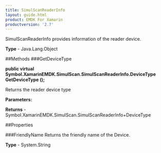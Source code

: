```yaml
---
title: SimulScanReaderInfo
layout: guide.html
product: EMDK For Xamarin 
productversion: '2.7' 
---
```

SimulScanReaderInfo provides information of the reader device.

**Type** - Java.Lang.Object

##Methods
###GetDeviceType

**public virtual Symbol.XamarinEMDK.SimulScan.SimulScanReaderInfo.DeviceType GetDeviceType ();**

Returns the reader device type

**Parameters:**

**Returns** - Symbol.XamarinEMDK.SimulScan.SimulScanReaderInfo+DeviceType

##Properties

###FriendlyName
Returns the friendly name of the Device.

**Type** - System.String
